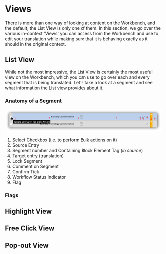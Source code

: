 # Views

There is more than one way of looking at content on the Workbench, and
the default, the List View is only one of them. In this section, we go
over the various in-context 'Views' you can access from the Workbench
and use to edit your translation while making sure that it is behaving
exactly as it should in the original context.

## List View

While not the most impressive, the List View is certainly the most
useful view on the Workbench, which you can use to go over each and
every segment that is being translated. Let's take a look at a segment
and see what information the List view provides about it.

### Anatomy of a Segment

![Segment](/img/workbench/segment_list_view.png)

1. Select Checkbox (i.e. to perform Bulk actions on it)
2. Source Entry
3. Segment number and Containing Block Element Tag (_in source_)
4. Target entry (translation)
5. Lock Segment
6. Comment on Segment
7. Confirm Tick
8. Workflow Status Indicator
9. Flag

### Flags

## Highlight View

## Free Click View

## Pop-out View
